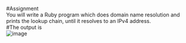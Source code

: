 #Assignment <br>
You will write a Ruby program which does domain name resolution and prints the lookup chain, until it resolves to an IPv4 address. <br>
#The output is <br>
![image](https://user-images.githubusercontent.com/69310882/121030741-62816a80-c7c7-11eb-8bc9-262d5e1efa7b.png)
